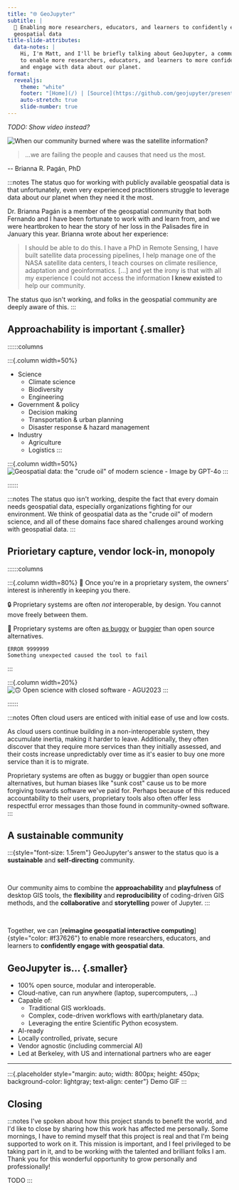 ```yaml
---
title: "🌐 GeoJupyter"
subtitle: |
  💪 Enabling more researchers, educators, and learners to confidently engage with
  geospatial data
title-slide-attributes:
  data-notes: |
    Hi, I'm Matt, and I'll be briefly talking about GeoJupyter, a community which aims
    to enable more researchers, educators, and learners to more confidently interact
    and engage with data about our planet.
format:
  revealjs:
    theme: "white"
    footer: "[Home](/) | [Source](https://github.com/geojupyter/presentation-debrief)"
    auto-stretch: true 
    slide-number: true
---
```



_TODO: Show video instead?_

![[When our community burned where was the satellite information?](https://www.linkedin.com/pulse/when-our-community-burned-where-satellite-information-pag%C3%A1n-phd-8rxwf/?trackingId=goJI9VniOZAI3RGuoPXysA%3D%3D)](/assets/la-fire-aerial.png)


> ...we are failing the people and causes that need us the most.

-- Brianna R. Pagán, PhD

:::notes
The status quo for working with publicly available geospatial data is that
unfortunately, even very experienced practitioners struggle to leverage data about our
planet when they need it the most.

Dr. Brianna Pagán is a member of the geospatial community that both Fernando and I have
been fortunate to work with and learn from, and we were heartbroken to hear the story of
her loss in the Palisades fire in January this year. Brianna wrote about her experience:

> I should be able to do this. I have a PhD in Remote Sensing, I have built satellite
> data processing pipelines, I help manage one of the NASA satellite data centers, I
> teach courses on climate resilience, adaptation and geoinformatics. [...]  and yet the
> irony is that with all my experience I could not access the information **I knew
> existed** to help our community.

The status quo isn't working, and folks in the geospatial community are deeply aware of
this.
:::

## Approachability is important {.smaller}

::::::columns

:::{.column width=50%}
* Science
    * Climate science
    * Biodiversity
    * Engineering
* Government & policy
    * Decision making
    * Transportation & urban planning
    * Disaster response & hazard management
* Industry
    * Agriculture
    * Logistics
:::

:::{.column width=50%}
![Geospatial data: the "crude oil" of modern science - Image by GPT-4o](/assets/geospatial-data-as-crude-oil.png)
:::

::::::


:::notes
The status quo isn't working, despite the fact that every domain needs geospatial data,
especially organizations fighting for our environment.
We think of geospatial data as the "crude oil" of modern science, and all of these
domains face shared challenges around working with geospatial data.
:::


## Priorietary capture, vendor lock-in, monopoly


::::::columns

:::{.column width=80%}
:stop_sign: Once you're in a proprietary system, the owners' interest is inherently in
keeping you there.

:lock: Proprietary systems are often _not_ interoperable, by design.
You cannot move freely between them.

:bug: Proprietary systems are often
[as buggy](https://www.reddit.com/r/ArcGIS/comments/1dp7308/i_feel_like_esri_releases_buggy_af_updates/)
or
[buggier](https://www.google.com/search?q=esri+error+999999)
than open source alternatives.

```text
ERROR 9999999
Something unexpected caused the tool to fail
```
:::

:::{.column width=20%}
![:upside_down_face: Open science with closed software - AGU2023](/assets/open-science-with-arcgis.png)
:::

::::::

:::notes
Often cloud users are enticed with initial ease of use and low costs.

As cloud users continue building in a non-interoperable system, they accumulate inertia,
making it harder to leave.
Additionally, they often discover that they require more services than they initially
assessed, and their costs increase unpredictably over time as it's easier to buy one
more service than it is to migrate.

Proprietary systems are often as buggy or buggier than open source alternatives, but
human biases like "sunk cost" cause us to be more forgiving towards software we've paid
for.
Perhaps because of this reduced accountability to their users, proprietary tools also
often offer less respectful error messages than those found in community-owned software.
:::


## A sustainable community

:::{style="font-size: 1.5rem"}
GeoJupyter's answer to the status quo is a **sustainable** and **self-directing** community.

<br/>

Our community aims to combine the **approachability** and **playfulness** of desktop GIS tools, the
**flexibility** and **reproducibility** of coding-driven GIS methods, and the
**collaborative** and **storytelling** power of Jupyter.
:::

<br/>

Together, we can
[**reimagine geospatial interactive computing**]{style="color: #f37626"}
to enable more researchers, educators, and learners to **confidently engage with
geospatial data**.


## GeoJupyter is... {.smaller}

* 100% open source, modular and interoperable.
* Cloud-native, can run anywhere (laptop, supercomputers, …)
* Capable of:
    * Traditional GIS workloads.
    * Complex, code-driven workflows with earth/planetary data.
    * Leveraging the entire Scientific Python ecosystem.
* AI-ready
* Locally controlled, private, secure
* Vendor agnostic (including commercial AI)
* Led at Berkeley, with US and international partners who are eager


---

:::{.placeholder style="margin: auto; width: 800px; height: 450px; background-color: lightgray; text-align: center"}
Demo GIF
:::


## Closing

:::notes
I've spoken about how this project stands to benefit the world, and I'd like to close by sharing how this work has affected me personally.
Some mornings, I have to remind myself that this project is real and that I'm being supported to work on it.
This mission is important, and I feel privileged to be taking part in it, and to be working with the talented and brilliant folks I am.
Thank you for this wonderful opportunity to grow personally and professionally!

TODO
:::
